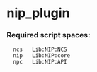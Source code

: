 # nip_plugin

### Required script spaces:

      ncs   Lib:NIP:NCS
      nip   Lib:NIP:core
      npc   Lib:NIP:API
